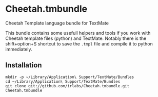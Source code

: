 Cheetah.tmbundle
================

Cheetah Template language bundle for TextMate

This bundle contains some usefull helpers and tools if you work with Cheetah template files (python) and TextMate. Notably there is the shift+option+S shortcut to save the `.tmpl` file and compile it to python immediately.

Installation
------------

```
mkdir -p ~/Library/Application\ Support/TextMate/Bundles
cd ~/Library/Application\ Support/TextMate/Bundles
git clone git://github.com/irlabs/Cheetah.tmbundle.git Cheetah.tmbundle
```
